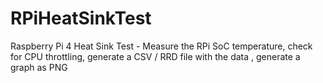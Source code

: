 # RPiHeatSinkTest
Raspberry Pi 4 Heat Sink Test - Measure the RPi SoC temperature, check for CPU throttling, generate a CSV / RRD file with the data , generate a graph as PNG

